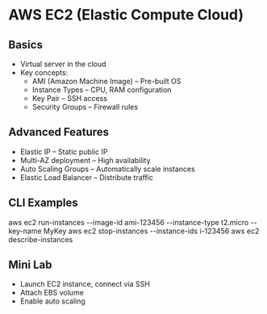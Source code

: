 # AWS EC2 (Elastic Compute Cloud)

## Basics
- Virtual server in the cloud
- Key concepts:
  - AMI (Amazon Machine Image) – Pre-built OS
  - Instance Types – CPU, RAM configuration
  - Key Pair – SSH access
  - Security Groups – Firewall rules

## Advanced Features
- Elastic IP – Static public IP
- Multi-AZ deployment – High availability
- Auto Scaling Groups – Automatically scale instances
- Elastic Load Balancer – Distribute traffic

## CLI Examples
aws ec2 run-instances --image-id ami-123456 --instance-type t2.micro --key-name MyKey
aws ec2 stop-instances --instance-ids i-123456
aws ec2 describe-instances

## Mini Lab
- Launch EC2 instance, connect via SSH
- Attach EBS volume
- Enable auto scaling
